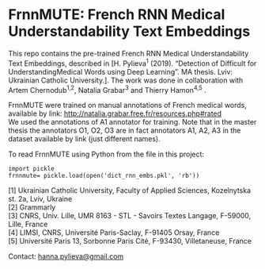# FrnnMUTE: French RNN Medical Understandability Text Embeddings
This repo contains the pre-trained French RNN Medical Understandability Text Embeddings, described in [H. Pylieva<sup>1</sup> (2019).  “Detection of Difficult for UnderstandingMedical Words using Deep Learning”. MA thesis. Lviv: Ukrainian Catholic University.].  The work was done in collaboration with Artem Chernodub<sup>1,2</sup>, Natalia Grabar<sup>3</sup> and Thierry Hamon<sup>4,5</sup> .

FrnnMUTE were trained on manual annotations of French medical words, available by link: http://natalia.grabar.free.fr/resources.php#rated  
We used the annotations of A1 annotator for training. Note that in the master thesis the annotators O1, O2, O3 are in fact annotators A1, A2, A3 in the dataset available by link (just different names).

To read FrnnMUTE using Python from the file in this project:
```
import pickle
frnnmute= pickle.load(open('dict_rnn_embs.pkl', 'rb'))
```



[1] Ukrainian Catholic University, Faculty of Applied Sciences,
Kozelnytska st. 2a, Lviv, Ukraine  
[2] Grammarly  
[3] CNRS, Univ. Lille, UMR 8163 - STL - Savoirs Textes Langage, F-59000, Lille, France  
[4] LIMSI, CNRS, Université Paris-Saclay, F-91405 Orsay, France  
[5] Université Paris 13, Sorbonne Paris Cité, F-93430, Villetaneuse, France  

Contact: [hanna.pylieva@gmail.com](mailto:hanna.pylieva@gmail.com)
